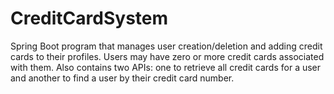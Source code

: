 # CreditCardSystem

Spring Boot program that manages user creation/deletion and adding credit cards to their profiles. Users may have zero or more credit cards associated with them. 
Also contains two APIs: one to retrieve all credit cards for a user and another to find a user by their credit card number.
